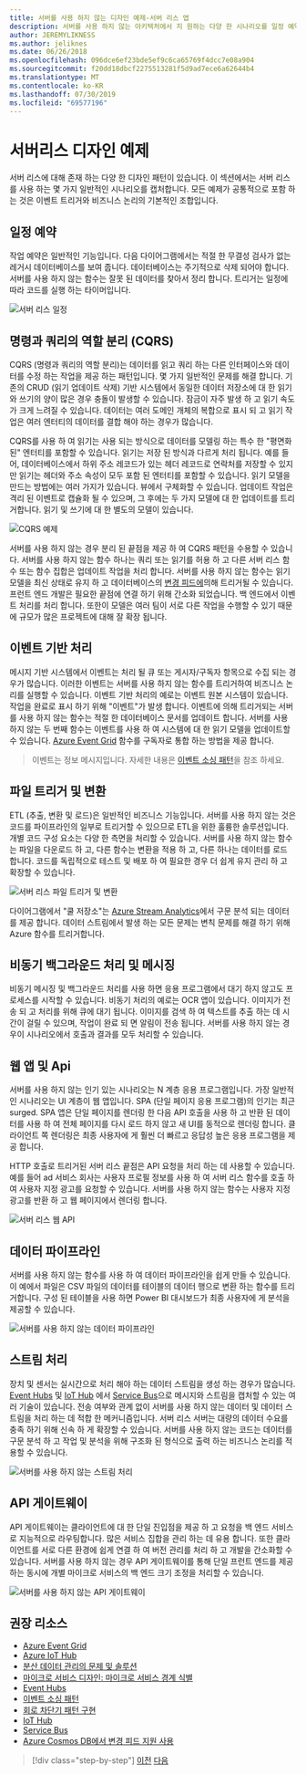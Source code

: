 ```yaml
---
title: 서버를 사용 하지 않는 디자인 예제-서버 리스 앱
description: 서버를 사용 하지 않는 아키텍처에서 지 원하는 다양 한 시나리오를 일정 예약 및 이벤트 기반 처리에서 파일 트리거 및 스트림 프로세스로 이해 합니다.
author: JEREMYLIKNESS
ms.author: jeliknes
ms.date: 06/26/2018
ms.openlocfilehash: 096dce6ef23bde5ef9c6ca65769f4dcc7e08a904
ms.sourcegitcommit: f20dd18dbcf2275513281f5d9ad7ece6a62644b4
ms.translationtype: MT
ms.contentlocale: ko-KR
ms.lasthandoff: 07/30/2019
ms.locfileid: "69577196"
---
```

# <a name="serverless-design-examples"></a>서버리스 디자인 예제

서버 리스에 대해 존재 하는 다양 한 디자인 패턴이 있습니다. 이 섹션에서는 서버 리스를 사용 하는 몇 가지 일반적인 시나리오를 캡처합니다. 모든 예제가 공통적으로 포함 하는 것은 이벤트 트리거와 비즈니스 논리의 기본적인 조합입니다.

## <a name="scheduling"></a>일정 예약

작업 예약은 일반적인 기능입니다. 다음 다이어그램에서는 적절 한 무결성 검사가 없는 레거시 데이터베이스를 보여 줍니다. 데이터베이스는 주기적으로 삭제 되어야 합니다. 서버를 사용 하지 않는 함수는 잘못 된 데이터를 찾아서 정리 합니다. 트리거는 일정에 따라 코드를 실행 하는 타이머입니다.

![서버 리스 일정](./media/serverless-scheduling.png)

## <a name="command-and-query-responsibility-segregation-cqrs"></a>명령과 쿼리의 역할 분리 (CQRS)

CQRS (명령과 쿼리의 역할 분리)는 데이터를 읽고 쿼리 하는 다른 인터페이스와 데이터를 수정 하는 작업을 제공 하는 패턴입니다. 몇 가지 일반적인 문제를 해결 합니다. 기존의 CRUD (읽기 업데이트 삭제) 기반 시스템에서 동일한 데이터 저장소에 대 한 읽기와 쓰기의 양이 많은 경우 충돌이 발생할 수 있습니다. 잠금이 자주 발생 하 고 읽기 속도가 크게 느려질 수 있습니다. 데이터는 여러 도메인 개체의 복합으로 표시 되 고 읽기 작업은 여러 엔터티의 데이터를 결합 해야 하는 경우가 많습니다.

CQRS를 사용 하 여 읽기는 사용 되는 방식으로 데이터를 모델링 하는 특수 한 "평면화 된" 엔터티를 포함할 수 있습니다. 읽기는 저장 된 방식과 다르게 처리 됩니다. 예를 들어, 데이터베이스에서 하위 주소 레코드가 있는 헤더 레코드로 연락처를 저장할 수 있지만 읽기는 헤더와 주소 속성이 모두 포함 된 엔터티를 포함할 수 있습니다. 읽기 모델을 만드는 방법에는 여러 가지가 있습니다. 뷰에서 구체화할 수 있습니다. 업데이트 작업은 격리 된 이벤트로 캡슐화 될 수 있으며, 그 후에는 두 가지 모델에 대 한 업데이트를 트리거합니다. 읽기 및 쓰기에 대 한 별도의 모델이 있습니다.

![CQRS 예제](./media/cqrs-example.png)

서버를 사용 하지 않는 경우 분리 된 끝점을 제공 하 여 CQRS 패턴을 수용할 수 있습니다. 서버를 사용 하지 않는 함수 하나는 쿼리 또는 읽기를 허용 하 고 다른 서버 리스 함수 또는 함수 집합은 업데이트 작업을 처리 합니다. 서버를 사용 하지 않는 함수는 읽기 모델을 최신 상태로 유지 하 고 데이터베이스의 [변경 피드에](https://docs.microsoft.com/azure/cosmos-db/change-feed)의해 트리거될 수 있습니다. 프런트 엔드 개발은 필요한 끝점에 연결 하기 위해 간소화 되었습니다. 백 엔드에서 이벤트 처리를 처리 합니다. 또한이 모델은 여러 팀이 서로 다른 작업을 수행할 수 있기 때문에 규모가 많은 프로젝트에 대해 잘 확장 됩니다.

## <a name="event-based-processing"></a>이벤트 기반 처리

메시지 기반 시스템에서 이벤트는 처리 될 큐 또는 게시자/구독자 항목으로 수집 되는 경우가 많습니다. 이러한 이벤트는 서버를 사용 하지 않는 함수를 트리거하여 비즈니스 논리를 실행할 수 있습니다. 이벤트 기반 처리의 예로는 이벤트 원본 시스템이 있습니다. 작업을 완료로 표시 하기 위해 "이벤트"가 발생 합니다. 이벤트에 의해 트리거되는 서버를 사용 하지 않는 함수는 적절 한 데이터베이스 문서를 업데이트 합니다. 서버를 사용 하지 않는 두 번째 함수는 이벤트를 사용 하 여 시스템에 대 한 읽기 모델을 업데이트할 수 있습니다. [Azure Event Grid](https://docs.microsoft.com/azure/event-grid/overview) 함수를 구독자로 통합 하는 방법을 제공 합니다.

> 이벤트는 정보 메시지입니다. 자세한 내용은 [이벤트 소싱 패턴](https://docs.microsoft.com/azure/architecture/patterns/event-sourcing)을 참조 하세요.

## <a name="file-triggers-and-transformations"></a>파일 트리거 및 변환

ETL (추출, 변환 및 로드)은 일반적인 비즈니스 기능입니다. 서버를 사용 하지 않는 것은 코드를 파이프라인의 일부로 트리거할 수 있으므로 ETL을 위한 훌륭한 솔루션입니다. 개별 코드 구성 요소는 다양 한 측면을 처리할 수 있습니다. 서버를 사용 하지 않는 함수는 파일을 다운로드 하 고, 다른 함수는 변환을 적용 하 고, 다른 하나는 데이터를 로드 합니다. 코드를 독립적으로 테스트 및 배포 하 여 필요한 경우 더 쉽게 유지 관리 하 고 확장할 수 있습니다.

![서버 리스 파일 트리거 및 변환](./media/serverless-file-triggers.png)

다이어그램에서 "쿨 저장소"는 [Azure Stream Analytics](https://docs.microsoft.com/azure/stream-analytics)에서 구문 분석 되는 데이터를 제공 합니다. 데이터 스트림에서 발생 하는 모든 문제는 변칙 문제를 해결 하기 위해 Azure 함수를 트리거합니다.

## <a name="asynchronous-background-processing-and-messaging"></a>비동기 백그라운드 처리 및 메시징

비동기 메시징 및 백그라운드 처리를 사용 하면 응용 프로그램에서 대기 하지 않고도 프로세스를 시작할 수 있습니다. 비동기 처리의 예로는 OCR 앱이 있습니다. 이미지가 전송 되 고 처리를 위해 큐에 대기 됩니다. 이미지를 검색 하 여 텍스트를 추출 하는 데 시간이 걸릴 수 있으며, 작업이 완료 되 면 알림이 전송 됩니다. 서버를 사용 하지 않는 경우이 시나리오에서 호출과 결과를 모두 처리할 수 있습니다.

## <a name="web-apps-and-apis"></a>웹 앱 및 Api

서버를 사용 하지 않는 인기 있는 시나리오는 N 계층 응용 프로그램입니다. 가장 일반적인 시나리오는 UI 계층이 웹 앱입니다. SPA (단일 페이지 응용 프로그램)의 인기는 최근 surged. SPA 앱은 단일 페이지를 렌더링 한 다음 API 호출을 사용 하 고 반환 된 데이터를 사용 하 여 전체 페이지를 다시 로드 하지 않고 새 UI를 동적으로 렌더링 합니다. 클라이언트 쪽 렌더링은 최종 사용자에 게 훨씬 더 빠르고 응답성 높은 응용 프로그램을 제공 합니다.

HTTP 호출로 트리거된 서버 리스 끝점은 API 요청을 처리 하는 데 사용할 수 있습니다. 예를 들어 ad 서비스 회사는 사용자 프로필 정보를 사용 하 여 서버 리스 함수를 호출 하 여 사용자 지정 광고를 요청할 수 있습니다. 서버를 사용 하지 않는 함수는 사용자 지정 광고를 반환 하 고 웹 페이지에서 렌더링 합니다.

![서버 리스 웹 API](./media/serverless-web-api.png)

## <a name="data-pipeline"></a>데이터 파이프라인

서버를 사용 하지 않는 함수를 사용 하 여 데이터 파이프라인을 쉽게 만들 수 있습니다. 이 예에서 파일은 CSV 파일의 데이터를 테이블의 데이터 행으로 변환 하는 함수를 트리거합니다. 구성 된 테이블을 사용 하면 Power BI 대시보드가 최종 사용자에 게 분석을 제공할 수 있습니다.

![서버를 사용 하지 않는 데이터 파이프라인](./media/serverless-data-pipeline.png)

## <a name="stream-processing"></a>스트림 처리

장치 및 센서는 실시간으로 처리 해야 하는 데이터 스트림을 생성 하는 경우가 많습니다. [Event Hubs](https://docs.microsoft.com/azure/event-hubs/event-hubs-what-is-event-hubs) 및 [IoT Hub](https://docs.microsoft.com/azure/iot-hub) 에서 [Service Bus](https://docs.microsoft.com/azure/service-bus)으로 메시지와 스트림을 캡처할 수 있는 여러 기술이 있습니다. 전송 여부와 관계 없이 서버를 사용 하지 않는 데이터 및 데이터 스트림을 처리 하는 데 적합 한 메커니즘입니다. 서버 리스 서버는 대량의 데이터 수요를 충족 하기 위해 신속 하 게 확장할 수 있습니다. 서버를 사용 하지 않는 코드는 데이터를 구문 분석 하 고 작업 및 분석을 위해 구조화 된 형식으로 출력 하는 비즈니스 논리를 적용할 수 있습니다.

![서버를 사용 하지 않는 스트림 처리](./media/serverless-stream-processing.png)

## <a name="api-gateway"></a>API 게이트웨이

API 게이트웨이는 클라이언트에 대 한 단일 진입점을 제공 하 고 요청을 백 엔드 서비스로 지능적으로 라우팅합니다. 많은 서비스 집합을 관리 하는 데 유용 합니다. 또한 클라이언트를 서로 다른 환경에 쉽게 연결 하 여 버전 관리를 처리 하 고 개발을 간소화할 수 있습니다. 서버를 사용 하지 않는 경우 API 게이트웨이를 통해 단일 프런트 엔드를 제공 하는 동시에 개별 마이크로 서비스의 백 엔드 크기 조정을 처리할 수 있습니다.

![서버를 사용 하지 않는 API 게이트웨이](./media/serverless-api-gateway.png)

## <a name="recommended-resources"></a>권장 리소스

* [Azure Event Grid](https://docs.microsoft.com/azure/event-grid/overview)
* [Azure IoT Hub](https://docs.microsoft.com/azure/iot-hub)
* [분산 데이터 관리의 문제 및 솔루션](../microservices/architect-microservice-container-applications/distributed-data-management.md)
* [마이크로 서비스 디자인: 마이크로 서비스 경계 식별](https://docs.microsoft.com/azure/architecture/microservices/microservice-boundaries)
* [Event Hubs](https://docs.microsoft.com/azure/event-hubs/event-hubs-what-is-event-hubs)
* [이벤트 소싱 패턴](https://docs.microsoft.com/azure/architecture/patterns/event-sourcing)
* [회로 차단기 패턴 구현](../microservices/implement-resilient-applications/implement-circuit-breaker-pattern.md)
* [IoT Hub](https://docs.microsoft.com/azure/iot-hub)
* [Service Bus](https://docs.microsoft.com/azure/service-bus)
* [Azure Cosmos DB에서 변경 피드 지원 사용](https://docs.microsoft.com/azure/cosmos-db/change-feed)

>[!div class="step-by-step"]
>[이전](serverless-architecture-considerations.md)
>[다음](azure-serverless-platform.md)
